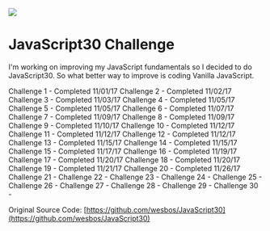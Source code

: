 ![](https://javascript30.com/images/JS3-social-share.png)

# JavaScript30 Challenge

I'm working on improving my JavaScript fundamentals so I decided to do JavaScript30. So what better way to improve is coding Vanilla JavaScript.

Challenge 1 -  Completed 11/01/17
Challenge 2 - Completed 11/02/17
Challenge 3 - Completed 11/03/17
Challenge 4 - Completed 11/05/17
Challenge 5 - Completed 11/05/17
Challenge 6 - Completed 11/07/17
Challenge 7 - Completed 11/09/17
Challenge 8 - Completed 11/09/17
Challenge 9 - Completed 11/10/17
Challenge 10 - Completed 11/12/17
Challenge 11 - Completed 11/12/17
Challenge 12 - Completed 11/12/17
Challenge 13 - Completed 11/15/17
Challenge 14 - Completed 11/15/17
Challenge 15 - Completed 11/17/17
Challenge 16 - Completed 11/19/17
Challenge 17 - Completed 11/20/17
Challenge 18 - Completed 11/20/17
Challenge 19 - Completed 11/21/17
Challenge 20 - Completed 11/26/17
Challenge 21 -
Challenge 22 -
Challenge 23 -
Challenge 24 -
Challenge 25 -
Challenge 26 -
Challenge 27 -
Challenge 28 -
Challenge 29 -
Challenge 30 -

Original Source Code: [https://github.com/wesbos/JavaScript30](https://github.com/wesbos/JavaScript30)
